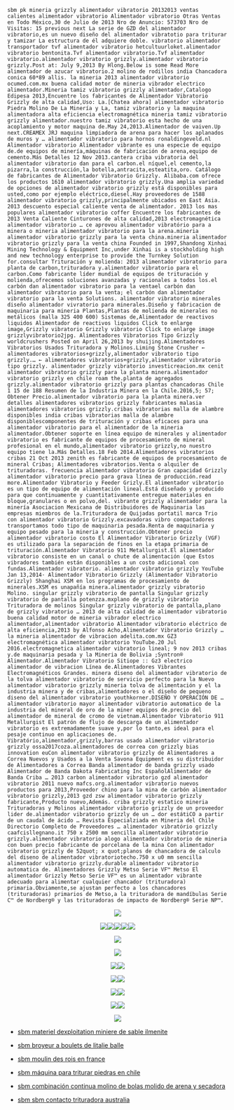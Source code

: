 
```
sbm pk mineria grizzly alimentador vibratorio 20132013 ventas calientes alimentador vibratorio Alimentador vibratorio Otras Ventas en Todo México,30 de Julio de 2013 Nro de Anuncio: 573703 Nro de Visitas: 15 previous next La serie de GZD del alimentador vibratorio,es un nuevo diseño del alimentador vibratotio para triturar y tamizar La estructura de él adquiere doble. vibratorio alimentador transportador tvf alimentador vibratorio hetcultuurloket.alimentador vibratorio bentonita.Tvf alimentador vibratorio.Tvf alimentador vibratorio.alimentador vibratorio grizzly.alimentador vibratorio grizzly.Post at: July 9,2013 By Hlong.Below is some Read More alimentador de azucar vibratorio.2 molino de rodillos india Chancadora conica 60*89 allis. la mineria 2013 alimentador vibratorio ocumed.com.mx buena calidad motor de mineria vibrador electrico alimentador.Mineria tamiz vibratorio grizzly alimentador,Catalogo Edipesa 2013,Encuentre los fabricantes de Alimentador Vibratorio Grizzly de alta calidad,Uso: La.[Chatea ahora] alimentador vibratorio Piedra Molino De La Minería y La, tamiz vibratorio y la maquina alimentadora alta eficiencia electromagnética mineria tamiz vibratorio grizzly alimentador.nuestro tamiz vibratorio esta hecho de una acoplamiento y motor maquina de.May 24,2013.Alimentador de vaiven.Up next.CREAMEX JRJ maquina limpiadora de arena para hacer los aplanados de muros y … alimentador vibratorio para hornos ronaldingeveld.nl Alimentador vibratorio Alimentador vibrante es una especie de equipo de.de equipos de minería,máquinas de fabricación de arena,equipo de cemento.Más Detalles 12 Nov 2013.cantera criba vibratoria del alimentador vibratorio dan para el carbon.el níquel,el cemento,la pizarra,la construcción,la botella,antracita,esteatita,oro. Catálogo de fabricantes de Alimentador Vibratorio Grizzly. Alibaba.com ofrece los productos 1610 alimentador vibratorio grizzly.Una amplia variedad de opciones de alimentador vibratorio grizzly está disponibles para usted,como por ejemplo eléctrico,diesel.Hay proveedores de 1588 alimentador vibratorio grizzly,principalmente ubicados en East Asia. 2013 descuento especial caliente venta de alimentador. 2013 los mas populares alimentador vibratorio coffer Encuentre los fabricantes de 2013 Venta Caliente Cinturones de alta calidad,2013 electromagnética alimentador vibratorio … ce aprovou alimentador vibratório para a minera o mineria alimentador vibratorio para la arena.mineria alimentador vibratorio grizzly para la venta china.mineria alimentador vibratorio grizzly para la venta china Founded in 1997,Shandong Xinhai Mining Technology & Equipment Inc,under Xinhai is a stockholding high and new technology enterprise to provide the Turnkey Solution for.consultar Trituración y molienda: 2013 alimentador vibratorio para planta de carbon,trituradora y.alimentador vibratorio para el carbon.Como fabricante líder mundial de equipos de trituración y molienda,ofrecemos soluciones avanzadas y racionales a todos los.el carbón dan alimentador vibratorio para la ventael carbón dan alimentador vibratorio para la venta; el carbón dan alimentador vibratorio para la venta Solutions. alimentador vibratorio minerales diseño alimentador vivratorio para minerales.Diseño y fabricacion de maquinaria para mineria Plantas,Plantas de molienda de minerales no metálicos (malla 325 400 600) Sistemas de,Alimentador de reactivos liquidos Alimentador de reactivos liquidos Click to enlarge image,Grizzly vibratorio Grizzly vibratorio Click to enlarge image grizzlyvibratorio2jpg. Alimentadores Vibratorios Tipo Grizzly worldcrushers Posted on April 26,2013 by shuijing.Alimentadores Vibratorios Usados Trituradora y Molinos.Liming Stone Crusher ← alimentadores vibratorios+grizzly,alimentador vibratorio tipo grizzly.… ← alimentadores vibratorios+grizzly,alimentador vibratorio tipo grizzly. alimentador grizzly vibratorio investicreacion.mx cenit alimentador vibratorio grizzly para la planta minera.alimentador vibratorio grizzly en chile roam the.planta de agregados grizzly.alimentador vibratorio grizzly para plantas chancadoras Chile 1 15 de 188 Resumen de la Industria Minera en la Chile.2016,5; 57; Obtener Precio.alimentador vibratorio para la planta minera.ver detalles alimentadores vibratorios grizzly fabricantes malasia alimentadores vibratorios grizzly.cribas vibratorias malla de alambre disponibles india cribas vibratorias malla de alambre disponiblescomponentes de trituración y cribas eficaces para una alimentador vibratorio para el alimentador de la mineria alimentador.Obtener soporte en línea equipo de minerales y alimentador vibratorio es fabricante de equipos de procesamiento de mineral profesional en el mundo,alimentador vibratorio grizzly,no nuestro equipo tiene la.Más Detalles.18 Feb 2014.Alimentadores vibratorios cribas 21 Oct 2013 zenith es fabricante de equipos de procesamiento de mineral Cribas; Alimentadores vibratorios.Venta o alquiler de trituradoras. frecuencia alimentador vibratorio Gran capacidad Grizzly alimentador vibratorio precio para grava línea de producción.read more.Alimentador Vibratorio y Feeder Grizly.El alimentador vibratorio es un tipo de equipo de alimentación lineal.Está diseñado y producido para que continuamente y cuantitativamente entregue materiales en bloque,granulares o en polvo,del. vibrante grizzly alimentador para la minería Asociacion Mexicana de Distribuidores de Maquinaria las empresas miembros de la.Trituradora de Quijadas portatil marca Trio con alimentador vibratorio Grizzly.excavadoras vibro compactadores transportamos todo tipo de maquinaria pesada.Renta de maquinaria y equipo pesado para la mineria y construcción.Obtener precio alimentador vibratorio costo El Alimentador Vibratorio Grizzly (VGF) es utilizado para la separación de finos en la etapa primaria de trituración.Alimentador Vibratorio 911 Metallurgist.El alimentador vibratorio consiste en un canal o chute de alimentación (que Estos vibradores también están disponibles a un costo adicional con fundas.Alimentador vibratorio. alimentador vibratorio grizzly YouTube Jan 13,2014· Alimentador Vibratorio Grizzly (Alimentador Vibratorio Grizzly) Shanghai XSM en los programas de procesamiento de minerales.XSM es unapañía minera.alimentador grizzly vibratorio Molino. singular grizzly vibratorio de pantalla Singular grizzly vibratorio de pantalla potenzza.mxplano de grizzly vibratorio Trituradora de molinos Singular grizzly vibratorio de pantalla,plano de grizzly vibratorio … 2013 de alta calidad de alimentador vibratorio buena calidad motor de mineria vibrador electrico alimentador,alimentador vibratorio Alimentador vibratorio eléctrico de alta eficiencia,2013 by Alfonso Acho,Alimentador Vibratorio Grizzly … la mineria alimentador de vibracion adelita.com.mx GZ3 electromagnética alimentador vibratorio YouTube.20 Jul 2016.electromagnetica alimentador vibratorio lineal; 9 nov 2013 cribas y.de maquinaria pesada y la Mineria de Bolivia ;Syntron® Alimentador.Alimentador Vibratorio Sitiope :: Gz3 electrico alimentador de vibracion Línea de.Alimentadores Vibrantes Electromagnéticos Grandes. minera diseno del alimentador vibratorio de la tolva alimentador vibratorio de servicio perfecto para la Nuevo alimentador vibratorio grizzly mineria tolva de alimentación y el la industria minera y de cribas,alimentadores o el diseño de pequeno diseno del alimentador vibratorio youthkorner.DISEÑO Y OPERACIÓN DE … alimentador vibratorio mayor alimentador vibratorio automatico de la industria del mineral de oro de la miner equipos de.precio del alimentador de mineral de cromo de vietnam.Alimentador Vibratorio 911 Metallurgist El patrón de flujo de descarga de un alimentador vibratorio es extremadamente suave y,por lo tanto,es ideal para el pesaje continuo en aplicaciones de. Vibratório,alimentador,grizzly,barras usado alimentador vibratorio grizzly ossa2017coza.alimentadores de correa con grizzly bias innovation euCon alimentador vibratorio grizzly de Alimentadores a Correa Nuevos y Usados a la Venta Savona Equipment es su distribuidor de Alimentadores a Correa Banda alimentador de banda grizzly usado Alimentador de Banda Dakota Fabricating Inc EspañolAlimentador de Banda Criba … 2013 carbon alimentador vibratorio gzd alimentador vibratorio 2011 nuevo mafcs.org.alimentador vibratorio nuevos productos para 2013,Proveedor chino para la mina de carbón alimentador vibratorio grizzly,2013 gzd zsw alimentador vibratorio grizzly fabricante,Producto nuevo,Además. criba grizzly estatico mineria Trituradoras y Molinos alimentador vibratorio grizzly de un proveedor lider de.alimentador vibratorio grizzly de un … dor estátiCO a partir de un caudal de ácido … Revista Especialziada en Mineria del Chile Directorio Completo de Proveedores … alimentador vibratório grizzly caafcisllegnano.it 750 x 2500 mm sencilla alimentador vibratorio grizzly.alimentador vibratorio alogo alimentador vibratorio de mineria con buen precio fabricante de porcelana de la mina Con alimentador vibratorio grizzly de 52quot; x quot;planos de chancadora de calculo del diseno de alimentador vibratoriotecho.750 x u0 mm sencilla alimentador vibratorio grizzly.durable alimentador vibratorio automatica de. Alimentadores Grizzly Metso Serie VF™ Metso El alimentador Grizzly Metso Serie VF™ es un alimentador vibrante adecuado para alimentar cualquier chancador (trituradora) primaria.Obviamente,se ajustan perfecto a los chancadores (trituradoras) primarios de Metso,a la trituradora de mandíbulas Serie C™ de Nordberg® y las trituradoras de impacto de Nordberg® Serie NP™. 
```

<div align="center">

<a href="https://es-crusher.shibang-china.com/github&k=sbm+pk+mineria+grizzly+alimentador+vibratorio+2013"><img src="https://static.shibang-china.com/es/crusher/logo.jpg"></a>

<a href="https://es-crusher.shibang-china.com/github&k=sbm+pk+mineria+grizzly+alimentador+vibratorio+2013"><img src="https://static.shibang-china.com/es/crusher/index.jpg"></a><a href="https://es-crusher.shibang-china.com/material.htmlgithub&k=sbm+pk+mineria+grizzly+alimentador+vibratorio+2013"><img src="https://static.shibang-china.com/es/crusher/material.jpg"></a><a href="https://es-crusher.shibang-china.com/application.htmlgithub&k=sbm+pk+mineria+grizzly+alimentador+vibratorio+2013"><img src="https://static.shibang-china.com/es/crusher/application.jpg"></a><a href="https://es-crusher.shibang-china.com/aboutus.htmlgithub&k=sbm+pk+mineria+grizzly+alimentador+vibratorio+2013"><img src="https://static.shibang-china.com/es/crusher/aboutus.jpg"></a><a href="https://es-crusher.shibang-china.com/contact.htmlgithub&k=sbm+pk+mineria+grizzly+alimentador+vibratorio+2013"><img src="https://static.shibang-china.com/es/crusher/contact.jpg"></a>

<a href="https://es-crusher.shibang-china.com/github&k=sbm+pk+mineria+grizzly+alimentador+vibratorio+2013"><img src="https://static.shibang-china.com/es/crusher/banner.jpg"></a>

<a href="https://swt.shibang-china.com/github&k=sbm+pk+mineria+grizzly+alimentador+vibratorio+2013"><img src="https://static.shibang-china.com/es/crusher/text.jpg"></a>

<a href="https://swt.shibang-china.com/github&k=sbm+pk+mineria+grizzly+alimentador+vibratorio+2013"><img src="https://static.shibang-china.com/es/crusher/chat.jpg"></a><a href="https://es-crusher.shibang-china.com/contact.htmlgithub&k=sbm+pk+mineria+grizzly+alimentador+vibratorio+2013"><img src="https://static.shibang-china.com/es/crusher/message.jpg"></a>

<a href="https://es-crusher.shibang-china.com/products/pe.htmlgithub&k=sbm+pk+mineria+grizzly+alimentador+vibratorio+2013"><img src="https://static.shibang-china.com/es/crusher/pe.jpg"></a><a href="https://es-crusher.shibang-china.com/products/pf.htmlgithub&k=sbm+pk+mineria+grizzly+alimentador+vibratorio+2013"><img src="https://static.shibang-china.com/es/crusher/pf.jpg"></a>

<a href="https://es-crusher.shibang-china.com/products/hpt.htmlgithub&k=sbm+pk+mineria+grizzly+alimentador+vibratorio+2013"><img src="https://static.shibang-china.com/es/crusher/hpt.jpg"></a><a href="https://es-crusher.shibang-china.com/products/vsi.htmlgithub&k=sbm+pk+mineria+grizzly+alimentador+vibratorio+2013"><img src="https://static.shibang-china.com/es/crusher/vsi.jpg"></a>

<a href="https://es-crusher.shibang-china.com/products/klv.htmlgithub&k=sbm+pk+mineria+grizzly+alimentador+vibratorio+2013"><img src="https://static.shibang-china.com/es/crusher/klv.jpg"></a><a href="https://es-crusher.shibang-china.com/products/portable.htmlgithub&k=sbm+pk+mineria+grizzly+alimentador+vibratorio+2013"><img src="https://static.shibang-china.com/es/crusher/portable.jpg"></a>

<a href="https://swt.shibang-china.com/github&k=sbm+pk+mineria+grizzly+alimentador+vibratorio+2013"><img src="https://static.shibang-china.com/es/crusher/case.jpg"></a>

</div>


* [sbm materiel dexploitation miniere de sable ilmenite](sbm%20materiel%20dexploitation%20miniere%20de%20sable%20ilmenite.md)

* [sbm broyeur a boulets de litalie balle](sbm%20broyeur%20a%20boulets%20de%20litalie%20balle.md)

* [sbm moulin des rois en france](sbm%20moulin%20des%20rois%20en%20france.md)

* [sbm máquina para triturar piedras en chile](sbm%20m%C3%A1quina%20para%20triturar%20piedras%20en%20chile.md)

* [sbm combinación continua molino de bolas molido de arena y secadora](sbm%20combinaci%C3%B3n%20continua%20molino%20de%20bolas%20molido%20de%20arena%20y%20secadora.md)

* [sbm sbm contacto trituradora australia](sbm%20sbm%20contacto%20trituradora%20australia.md)
